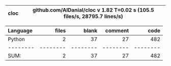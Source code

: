 cloc|github.com/AlDanial/cloc v 1.82  T=0.02 s (105.5 files/s, 28795.7 lines/s)
--- | ---

Language|files|blank|comment|code
:-------|-------:|-------:|-------:|-------:
Python|2|37|27|482
--------|--------|--------|--------|--------
SUM:|2|37|27|482
